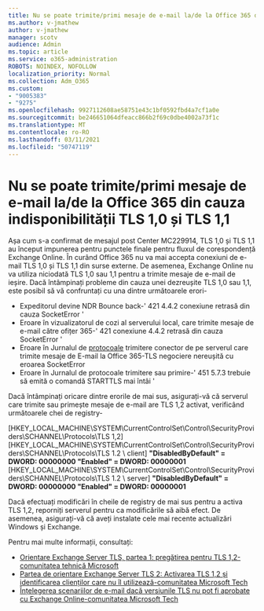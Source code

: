 ```yaml
---
title: Nu se poate trimite/primi mesaje de e-mail la/de la Office 365 din cauza indisponibilității TLS 1,0 și TLS 1,1
ms.author: v-jmathew
author: v-jmathew
manager: scotv
audience: Admin
ms.topic: article
ms.service: o365-administration
ROBOTS: NOINDEX, NOFOLLOW
localization_priority: Normal
ms.collection: Adm_O365
ms.custom:
- "9005383"
- "9275"
ms.openlocfilehash: 9927112608ae58751e43c1bf0592fbd4a7cf1a0e
ms.sourcegitcommit: be246651064dfeacc866b2f69c0dbe4002a73f1c
ms.translationtype: MT
ms.contentlocale: ro-RO
ms.lasthandoff: 03/11/2021
ms.locfileid: "50747119"
---
```

# <a name="unable-to-sendreceive-email-tofrom-office-365-because-of-the-tls-10-and-tls-11-disablement"></a>Nu se poate trimite/primi mesaje de e-mail la/de la Office 365 din cauza indisponibilității TLS 1,0 și TLS 1,1

Așa cum s-a confirmat de mesajul post Center MC229914, TLS 1,0 și TLS 1,1 au început impunerea pentru punctele finale pentru fluxul de corespondență Exchange Online. În curând Office 365 nu va mai accepta conexiuni de e-mail TLS 1,0 și TLS 1,1 din surse externe. De asemenea, Exchange Online nu va utiliza niciodată TLS 1,0 sau 1,1 pentru a trimite mesaje de e-mail de ieșire. Dacă întâmpinați probleme din cauza unei dezreușite TLS 1,0 sau 1,1, este posibil să vă confruntați cu una dintre următoarele erori-

- Expeditorul devine NDR Bounce back-' 421 4.4.2 conexiune retrasă din cauza SocketError '
- Eroare în vizualizatorul de cozi al serverului local, care trimite mesaje de e-mail către ofițer 365-' 421 conexiune 4.4.2 retrasă din cauza SocketError '
- Eroare în Jurnalul de [protocoale](https://docs.microsoft.com/exchange/mail-flow/connectors/protocol-logging) trimitere conector de pe serverul care trimite mesaje de E-mail la Office 365-TLS negociere nereușită cu eroarea SocketError
- Eroare în Jurnalul de protocoale trimitere sau primire-' 451 5.7.3 trebuie să emită o comandă STARTTLS mai întâi '

Dacă întâmpinați oricare dintre erorile de mai sus, asigurați-vă că serverul care trimite sau primește mesaje de e-mail are TLS 1,2 activat, verificând următoarele chei de registry-

[HKEY_LOCAL_MACHINE\SYSTEM\CurrentControlSet\Control\SecurityProviders\SCHANNEL\Protocols\TLS 1,2] [HKEY_LOCAL_MACHINE\SYSTEM\CurrentControlSet\Control\SecurityProviders\SCHANNEL\Protocols\TLS 1.2 \ client] **"DisabledByDefault" = DWORD: 00000000 "Enabled" = DWORD: 00000001** [HKEY_LOCAL_MACHINE\SYSTEM\CurrentControlSet\Control\SecurityProviders\SCHANNEL\Protocols\TLS 1.2 \ server] **"DisabledByDefault" = DWORD: 00000000 "Enabled" = DWORD: 00000001**

Dacă efectuați modificări în cheile de registry de mai sus pentru a activa TLS 1,2, reporniți serverul pentru ca modificările să aibă efect. De asemenea, asigurați-vă că aveți instalate cele mai recente actualizări Windows și Exchange.

Pentru mai multe informații, consultați:

- [Orientare Exchange Server TLS, partea 1: pregătirea pentru TLS 1,2-comunitatea tehnică Microsoft](https://techcommunity.microsoft.com/t5/exchange-team-blog/exchange-server-tls-guidance-part-1-getting-ready-for-tls-1-2/ba-p/607649)
- [Partea de orientare Exchange Server TLS 2: Activarea TLS 1,2 și identificarea clienților care nu îl utilizează-comunitatea Microsoft Tech](https://techcommunity.microsoft.com/t5/exchange-team-blog/exchange-server-tls-guidance-part-2-enabling-tls-1-2-and/ba-p/607761)
- [Înțelegerea scenariilor de e-mail dacă versiunile TLS nu pot fi aprobate cu Exchange Online-comunitatea Microsoft Tech](https://techcommunity.microsoft.com/t5/exchange-team-blog/understanding-email-scenarios-if-tls-versions-cannot-be-agreed/ba-p/2065089)
